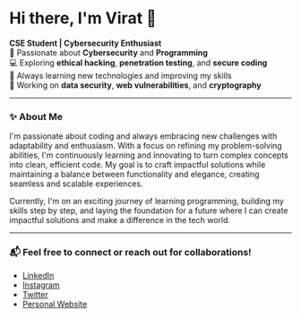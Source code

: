 # Hi there, I'm Virat 👋

**CSE Student | Cybersecurity Enthusiast**  
🔐 Passionate about **Cybersecurity** and **Programming**  
💻 Exploring **ethical hacking**, **penetration testing**, and **secure coding**  
🌱 Always learning new technologies and improving my skills  
📂 Working on **data security**, **web vulnerabilities**, and **cryptography**

---

### ✨ About Me

I'm passionate about coding and always embracing new challenges with adaptability and enthusiasm. With a focus on refining my problem-solving abilities, I'm continuously learning and innovating to turn complex concepts into clean, efficient code. My goal is to craft impactful solutions while maintaining a balance between functionality and elegance, creating seamless and scalable experiences.

Currently, I'm on an exciting journey of learning programming, building my skills step by step, and laying the foundation for a future where I can create impactful solutions and make a difference in the tech world.

---

### 📬 Feel free to connect or reach out for collaborations!
- [LinkedIn](https://www.linkedin.com/in/shvirat)
- [Instagram](https://www.instagram.com/ahamvirat)
- [Twitter](https://www.twitter.com/ahamvirat)
- [Personal Website](https://genpixel.great-site.net)

